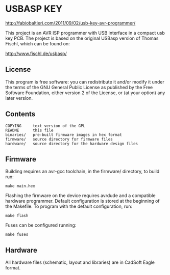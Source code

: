 USBASP KEY
==========

http://fabiobaltieri.com/2011/09/02/usb-key-avr-programmer/

This project is an AVR ISP programmer with USB interface in a compact usb
key PCB. The project is based on the original USBasp version of Thomas Fischl,
which can be found on:

http://www.fischl.de/usbasp/

License
-------

This program is free software: you can redistribute it and/or modify
it under the terms of the GNU General Public License as published by
the Free Software Foundation, either version 2 of the License, or
(at your option) any later version.

Contents
--------

    COPYING     text version of the GPL
    README      this file
    binaries/   pre-built firmware images in hex format
    firmware/   source directory for firmware files
    hardware/   source directory for the hardware design files

Firmware
--------

Building requires an avr-gcc toolchain, in the firmware/ directory, to build
run:

    make main.hex

Flashing the firmware on the device requires avrdude and a compatible hardware
programmer. Default configuration is stored at the beginning of the Makefile.
To program with the default configuration, run:

    make flash

Fuses can be configured running:

    make fuses

Hardware
--------

All hardware files (schematic, layout and libraries) are in CadSoft Eagle
format.
